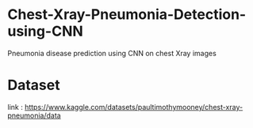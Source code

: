# Chest-Xray-Pneumonia-Detection-using-CNN
Pneumonia disease prediction using CNN on chest Xray images
# Dataset 
link : https://www.kaggle.com/datasets/paultimothymooney/chest-xray-pneumonia/data
